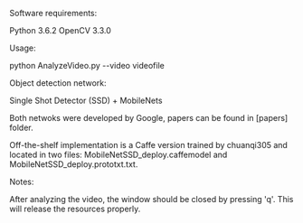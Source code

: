 
Software requirements:

  Python 3.6.2
  OpenCV 3.3.0
  
Usage:

  python AnalyzeVideo.py --video videofile

Object detection network:

  Single Shot Detector (SSD) + MobileNets 
  
  Both netwoks were developed by Google, papers can be found in [papers] folder.
  
  Off-the-shelf implementation is a Caffe version trained by chuanqi305 and
  located in two files: MobileNetSSD_deploy.caffemodel and 
  MobileNetSSD_deploy.prototxt.txt. 
  
Notes:

  After analyzing the video, the window should be closed by pressing 'q'.
  This will release the resources properly.
